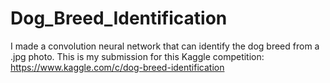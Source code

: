 # Dog_Breed_Identification
I made a convolution neural network that can identify the dog breed from a .jpg photo. This is my submission for this Kaggle competition: https://www.kaggle.com/c/dog-breed-identification
